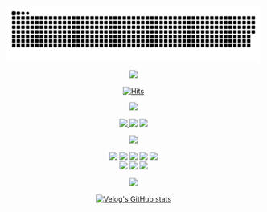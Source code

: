 <div align="center">

![snake gif](https://github.com/JunTaeHahm/JunTaeHahm/blob/output/github-contribution-grid-snake.svg)


<img src="https://i.pinimg.com/originals/0b/5c/c0/0b5cc024841accd9a31a7b2daeb0e57b.gif" width="500"/><br />

[![Hits](https://hits.seeyoufarm.com/api/count/incr/badge.svg?url=https%3A%2F%2Fgithub.com%2FJunTaeHahm&count_bg=%230C1117&title_bg=%230C1117&icon=cloudsmith.svg&icon_color=%23FFFFFF&title=Hello%21&edge_flat=false)](https://hits.seeyoufarm.com)

<img src="https://capsule-render.vercel.app/api?type=transparent&section=footer&text=Channel&fontColor=ff522f&fontSize=55&fontAlignY=70" height="60" /><br />

<span>
<a href="mailto:jth5287@icloud.com,ahuuae_@kakao.com,jth5287@naver.com"><img src="https://img.shields.io/badge/Mail-ffffff?style=for-the-badge&logo=apple&logoColor=black">
</a>
<a href="https://velog.io/@ahuuae"><img src="https://img.shields.io/badge/Velog-ffffff?style=for-the-badge&logo=Velog&logoColor=black"/></a>
<a href="https://www.instagram.com/ahuuae/"><img src="https://img.shields.io/badge/Instagram-ffffff?style=for-the-badge&logo=Instagram&logoColor=black"/></a><br />

<img src="https://capsule-render.vercel.app/api?type=transparent&section=footer&text=Skill&fontColor=ff522f&fontSize=55&fontAlignY=70" height="60" /><br />

<img src="https://img.shields.io/badge/HTML5-212121?style=for-the-badge&logo=HTML5&logoColor=E34F26"/>
<img src="https://img.shields.io/badge/CSS3-212121?style=for-the-badge&logo=CSS3&logoColor=1572B6"/>
<img src="https://img.shields.io/badge/JavaScript-212121?style=for-the-badge&logo=JavaScript&logoColor=F7DF1E"/>
<img src="https://img.shields.io/badge/TypeScript-212121?style=for-the-badge&logo=TypeScript&logoColor=#3178C6"/>
  <img src="https://img.shields.io/badge/React-212121?style=for-the-badge&logo=react&logoColor=61DAFB"/>
<br />
<img src="https://img.shields.io/badge/Visual Studio Code-212121?style=for-the-badge&logo=Visual Studio Code&logoColor=007ACC"/>
<img src="https://img.shields.io/badge/GitHub-212121?style=for-the-badge&logo=GitHub&logoColor=white"/>
<img src="https://img.shields.io/badge/Figma-212121?style=for-the-badge&logo=Figma&logoColor=F24E1E"/><br />

<img src="https://capsule-render.vercel.app/api?type=transparent&section=footer&text=Post&fontColor=ff522f&fontSize=55&fontAlignY=70" height="60" /><br />

[![Velog's GitHub stats](https://velog-readme-stats.vercel.app/api?name=ahuuae&color=white)](https://velog.io/@ahuuae)

</div>
